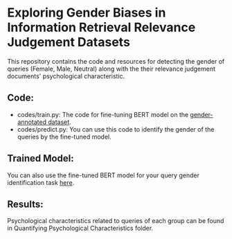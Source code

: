 # Exploring Gender Biases in Information Retrieval Relevance Judgement Datasets
This repository contains the code and resources for detecting the gender of queries (Female, Male, Neutral) along with the their relevance judgement documents' psychological characteristic. 
## Code:
- codes/train.py: The code for fine-tuning BERT model on the [gender-annotated dataset](https://github.com/navid-rekabsaz/GenderBias_IR/blob/master/resources/queries_gender_annotated.csv).
- codes/predict.py: You can use this code to identify the gender of the queries by the fine-tuned model.
## Trained Model:
You can also use the fine-tuned BERT model for your query gender identification task [here](https://drive.google.com/file/d/1_YTRs4v5DVUGUffnRHS_3Yk4qteJKO6w/view?usp=sharing).
## Results:
Psychological characteristics related to queries of each group can be found in Quantifying Psychological Characteristics folder.
